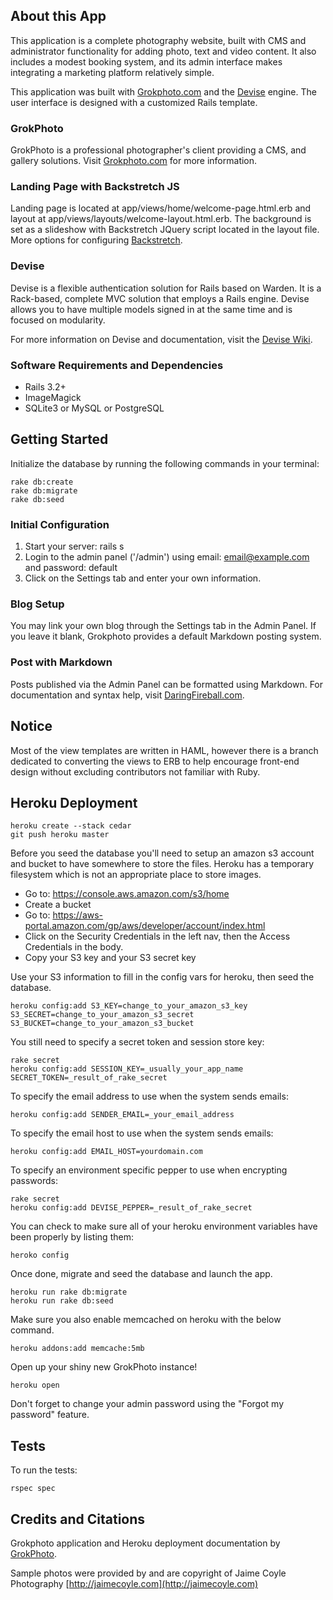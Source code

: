 ## About this App

This application is a complete photography website, built with CMS and administrator functionality for adding photo, text and video content. It also includes a modest booking system, and its admin interface makes integrating a marketing platform relatively simple.  

This application was built with [Grokphoto.com](http://grokphoto.org/) and the [Devise](https://github.com/plataformatec/devise/tree/v3.2) engine. The user interface is designed with a customized Rails template.

### GrokPhoto

GrokPhoto is a professional photographer's client providing a CMS, and gallery solutions. Visit [Grokphoto.com](http://grokphoto.org/) for more information.

### Landing Page with Backstretch JS

Landing page is located at app/views/home/welcome-page.html.erb and layout at app/views/layouts/welcome-layout.html.erb. The background is set as a slideshow with Backstretch JQuery script located in the layout file. More options for configuring [Backstretch](http://srobbin.com/jquery-plugins/backstretch/).

### Devise

Devise is a flexible authentication solution for Rails based on Warden. It is a Rack-based, complete MVC solution that employs a Rails engine. Devise allows you to have multiple models signed in at the same time and is focused on modularity.

For more information on Devise and documentation, visit the [Devise Wiki](https://github.com/plataformatec/devise/wiki).

### Software Requirements and Dependencies

* Rails 3.2+
* ImageMagick
* SQLite3 or MySQL or PostgreSQL

## Getting Started

Initialize the database by running the following commands in your terminal:

    rake db:create
    rake db:migrate
    rake db:seed

### Initial Configuration

1. Start your server: rails s
2. Login to the admin panel ('/admin') using email: email@example.com and password: default
3. Click on the Settings tab and enter your own information.

### Blog Setup

You may link your own blog through the Settings tab in the Admin Panel. If you leave it blank, Grokphoto provides a default Markdown posting system.

### Post with Markdown

Posts published via the Admin Panel can be formatted using Markdown. For documentation and syntax help, visit [DaringFireball.com](http://daringfireball.net/projects/markdown/syntax).

## Notice

Most of the view templates are written in HAML, however there is a branch dedicated to converting the views to ERB to help encourage front-end design without excluding contributors not familiar with Ruby.

## Heroku Deployment

    heroku create --stack cedar
    git push heroku master

Before you seed the database you'll need to setup an amazon s3 account and bucket to have somewhere to store the files. Heroku has a temporary filesystem which is not an appropriate place to store images.

* Go to: https://console.aws.amazon.com/s3/home
* Create a bucket
* Go to: https://aws-portal.amazon.com/gp/aws/developer/account/index.html
* Click on the Security Credentials in the left nav, then the Access Credentials in the body.
* Copy your S3 key and your S3 secret key

Use your S3 information to fill in the config vars for heroku, then seed the database.

    heroku config:add S3_KEY=change_to_your_amazon_s3_key S3_SECRET=change_to_your_amazon_s3_secret S3_BUCKET=change_to_your_amazon_s3_bucket

You still need to specify a secret token and session store key:

    rake secret
    heroku config:add SESSION_KEY=_usually_your_app_name SECRET_TOKEN=_result_of_rake_secret

To specify the email address to use when the system sends emails:

    heroku config:add SENDER_EMAIL=_your_email_address

To specify the email host to use when the system sends emails:

    heroku config:add EMAIL_HOST=yourdomain.com

To specify an environment specific pepper to use when encrypting passwords:

    rake secret
    heroku config:add DEVISE_PEPPER=_result_of_rake_secret

You can check to make sure all of your heroku environment variables have been properly by listing them:

    heroko config

Once done, migrate and seed the database and launch the app.

    heroku run rake db:migrate
    heroku run rake db:seed

Make sure you also enable memcached on heroku with the below command.

	heroku addons:add memcache:5mb

Open up your shiny new GrokPhoto instance!

    heroku open

Don't forget to change your admin password using the "Forgot my password" feature.



## Tests

To run the tests:

    rspec spec


## Credits and Citations

Grokphoto application and Heroku deployment documentation by [GrokPhoto](https://github.com/rapind/grokphoto).

Sample photos were provided by and are copyright of Jaime Coyle Photography [http://jaimecoyle.com](http://jaimecoyle.com)
